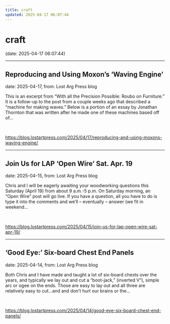 ```yaml
---
title: craft
updated: 2025-04-17 06:07:44
---
```


# craft

(date: 2025-04-17 06:07:44)

---

## Reproducing and Using Moxon’s ‘Waving Engine’

date: 2025-04-17, from: Lost Arg Press blog

This is an excerpt from &#8220;With all the Precision Possible: Roubo on Furniture.&#8221; It is a follow-up to the post from a couple weeks ago that described a &#8220;machine for making waves.&#8221; Below is a portion of an essay by Jonathan Thornton that was written after he made one of these machines based off of... 

<br> 

<https://blog.lostartpress.com/2025/04/17/reproducing-and-using-moxons-waving-engine/>

---

## Join Us for LAP ‘Open Wire’ Sat. Apr. 19

date: 2025-04-15, from: Lost Arg Press blog

Chris and I will be eagerly awaiting your woodworking questions this Saturday (April 19) from about 9 a.m.-5 p.m. On Saturday morning, an &#8220;Open Wire&#8221; post will go live. If you have a question, all you have to do is type it into the comments and we&#8217;ll – eventually – answer (we fit in weekend... 

<br> 

<https://blog.lostartpress.com/2025/04/15/join-us-for-lap-open-wire-sat-apr-19/>

---

## ‘Good Eye:’ Six-board Chest End Panels

date: 2025-04-14, from: Lost Arg Press blog

Both Chris and I have made and taught a lot of six-board chests over the years, and typically we lay out and cut a &#8220;boot-jack,&#8221; (inverted V&#8221;), simple arc or ogee on the ends. Those are easy to lay out and all three are relatively easy to cut…and and don&#8217;t hurt our brains or the... 

<br> 

<https://blog.lostartpress.com/2025/04/14/good-eye-six-board-chest-end-panels/>

